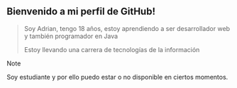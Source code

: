 ##            Bienvenido a mi perfil de GitHub!
> Soy Adrian, tengo 18 años, estoy aprendiendo a ser desarrollador web y también programador en Java
> 
> Estoy llevando una carrera de tecnologías de la información

> [!NOTE]
> Soy estudiante y por ello puedo estar o no disponible en ciertos momentos.


<!--
- 🔭 I’m currently working on ...
- 🌱 I’m currently learning ...
- 👯 I’m looking to collaborate on ...
- 🤔 I’m looking for help with ...
- 💬 Ask me about ...
- 📫 How to reach me: ...
- 😄 Pronouns: ...
- ⚡ Fun fact: ...
-->
